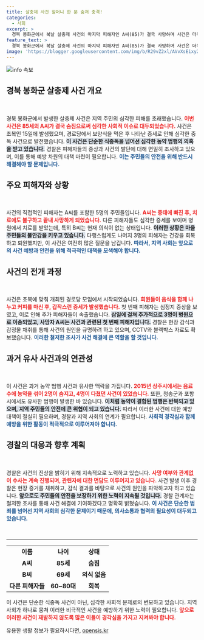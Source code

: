 ```yaml
---
title: 살충제 사건 할머니 한 분 숨져 충격!
categories:
  - 사회
excerpt: >
  경북 봉화군에서 복날 살충제 사건의 마지막 피해자인 A씨(85)가 결국 사망하며 사건은 더욱 충격적으로 번지고 있다. 초복에 발생한 이번 사건은 안동병원에서 치료 중인 B씨와 함께 잔혹한 농약 범행으로 다시금 떠오른다. 경찰은 엄중한 수사 중이다.
feature_text: >
  경북 봉화군에서 복날 살충제 사건의 마지막 피해자인 A씨(85)가 결국 사망하며 사건은 더욱 충격적으로 번지고 있다. 초복에 발생한 이번 사건은 안동병원에서 치료 중인 B씨와 함께 잔혹한 농약 범행으로 다시금 떠오른다. 경찰은 엄중한 수사 중이다.
image: 'https://blogger.googleusercontent.com/img/b/R29vZ2xl/AVvXsEixyZcFfHzMRdzZMjFBmAUKJYCLCGyLL1o632UiGVXcaFdKo_bkvkuCioo0uUKlGfBVcT3P84aROyZIXSBEx3Aw5nCQ3pTgDom1WDC4m8eifvWiAmWEEVb4x6G_l8C0QH225ldMjyaFvpxGEBGNO37VmDTDMHGhJPq73UglMfDca1-0aw/s1600/blogspot.png'
---
```


<p><img src="https://blogger.googleusercontent.com/img/b/R29vZ2xl/AVvXsEixyZcFfHzMRdzZMjFBmAUKJYCLCGyLL1o632UiGVXcaFdKo_bkvkuCioo0uUKlGfBVcT3P84aROyZIXSBEx3Aw5nCQ3pTgDom1WDC4m8eifvWiAmWEEVb4x6G_l8C0QH225ldMjyaFvpxGEBGNO37VmDTDMHGhJPq73UglMfDca1-0aw/s1600/blogspot.png" alt="info 속보" /></p>

<h2 data-ke-size="size26">경북 봉화군 살충제 사건 개요</h2>

<p data-ke-size="size16">&nbsp;</p>

<p>경북 봉화군에서 발생한 살충제 사건은 지역 주민의 심각한 피해를 초래했습니다. <b><span style="color: #ee2323;">이번 사건은 85세의 A씨가 결국 숨짐으로써 심각한 사회적 이슈로 대두되었습니다.</span></b> 사건은 초복인 15일에 발생했으며, 경로당에서 보양식을 먹은 후 나타난 증세로 인해 심각한 중독 사건으로 발전했습니다. <b><span style="background-color: #21538527;">이 사건은 단순한 식중독을 넘어선 심각한 농약 범행의 의혹을 받고 있습니다.</span></b> 경찰은 피해자들의 증상과 사건의 발단에 대해 면밀히 조사하고 있으며, 이를 통해 예방 차원의 대책 마련이 필요합니다. <b><span style="color: #1a5490;">이는 주민들의 안전을 위해 반드시 해결해야 할 문제입니다.</span></b></p>

<h2 data-ke-size="size26">주요 피해자와 상황</h2>

<p data-ke-size="size16">&nbsp;</p>

<p>사건의 직접적인 피해자는 A씨를 포함한 5명의 주민들입니다. <b><span style="color: #ee2323;">A씨는 중태에 빠진 후, 치료에도 불구하고 끝내 사망하게 되었습니다.</span></b> 다른 피해자들도 심각한 증세를 보이며 병원에서 치료를 받았는데, 특히 B씨는 현재 의식이 없는 상태입니다. <b><span style="background-color: #21538527;">이러한 상황은 마을 주민들의 불안감을 키우고 있습니다.</span></b> 다행스럽게도 나머지 3명의 피해자는 건강을 회복하고 퇴원했지만, 이 사건은 여전히 많은 질문을 남깁니다. <b><span style="color: #1a5490;">따라서, 지역 사회는 앞으로의 사건 예방과 안전을 위해 적극적인 대책을 모색해야 합니다.</span></b></p>

<h2 data-ke-size="size26">사건의 전개 과정</h2>

<p data-ke-size="size16">&nbsp;</p>

<p>사건은 초복에 맞춰 개최된 경로당 모임에서 시작되었습니다. <b><span style="color: #ee2323;">회원들이 음식을 함께 나누고 커피를 마신 후, 갑작스런 증세가 발생했습니다.</span></b> 첫 번째 피해자는 심정지 증상을 보였고, 이로 인해 추가 피해자들이 속출했습니다. <b><span style="background-color: #21538527;">삼일에 걸쳐 추가적으로 3명이 병원으로 이송되었고, 사망자 A씨는 사건과 관련된 첫 번째 피해자입니다.</span></b> 경찰은 현장 감식과 감정물 채취를 통해 사건의 원인을 규명하려 하고 있으며, CCTV와 블랙박스 자료도 확보했습니다. <b><span style="color: #1a5490;">이러한 철저한 조사가 사건 해결에 큰 역할을 할 것입니다.</span></b></p>

<h2 data-ke-size="size26">과거 유사 사건과의 연관성</h2>

<p data-ke-size="size16">&nbsp;</p>

<p>이 사건은 과거 농약 범행 사건과 유사한 맥락을 가집니다. <b><span style="color: #ee2323;">2015년 상주시에서는 음료수에 농약을 섞어 2명이 숨지고, 4명이 다쳤던 사건이 있었습니다.</span></b> 또한, 청송군과 포항시에서도 유사한 범행이 발생한 바 있습니다. <b><span style="background-color: #21538527;">이처럼 농약이 결합된 범행은 반복되고 있으며, 지역 주민들의 안전에 큰 위협이 되고 있습니다.</span></b> 따라서 이러한 사건에 대한 예방 대책이 절실히 필요하며, 경찰과 지역 사회의 연계가 필요합니다. <b><span style="color: #1a5490;">사회적 경각심과 함께 예방을 위한 활동이 적극적으로 이루어져야 합니다.</span></b></p>

<h2 data-ke-size="size26">경찰의 대응과 향후 계획</h2>

<p data-ke-size="size16">&nbsp;</p>

<p>경찰은 사건의 진상을 밝히기 위해 지속적으로 노력하고 있습니다. <b><span style="color: #ee2323;">사망 여부와 관계없이 수사는 계속 진행되며, 관련자에 대한 면담도 이루어지고 있습니다.</span></b> 사건 발생 이후 경찰은 현장 증거를 채취하고, 감식 결과를 바탕으로 사건의 원인을 파악하고자 하고 있습니다. <b><span style="background-color: #21538527;">앞으로도 주민들의 안전을 보장하기 위한 노력이 지속될 것입니다.</span></b> 경찰 관계자는 철저한 조사를 통해 사건 해결에 기여하겠다고 명확히 밝혔습니다. <b><span style="color: #1a5490;">이 사건은 단순한 범죄를 넘어선 지역 사회의 심각한 문제이기 때문에, 의사소통과 협력의 필요성이 대두되고 있습니다.</span></b></p>

<p data-ke-size="size16">&nbsp;</p>

<hr />

<table>
<tr>
<td style="text-align: center; height: 17px;"><b>이름</b></td>
<td style="text-align: center; height: 17px;"><b>나이</b></td>
<td style="text-align: center; height: 17px;"><b>상태</b></td>
</tr>
<tr>
<td style="text-align: center; height: 17px;"><b>A씨</b></td>
<td style="text-align: center; height: 17px;"><b>85세</b></td>
<td style="text-align: center; height: 17px;"><b>숨짐</b></td>
</tr>
<tr>
<td style="text-align: center; height: 17px;"><b>B씨</b></td>
<td style="text-align: center; height: 17px;"><b>69세</b></td>
<td style="text-align: center; height: 17px;"><b>의식 없음</b></td>
</tr>
<tr>
<td style="text-align: center; height: 17px;"><b>다른 피해자들</b></td>
<td style="text-align: center; height: 17px;"><b>60~80대</b></td>
<td style="text-align: center; height: 17px;"><b>회복</b></td>
</tr>
</table>

<p data-ke-size="size16">이 사건은 단순한 식중독 사건이 아닌, 심각한 사회적 문제로의 변모하고 있습니다. 지역 사회가 하나로 뭉쳐 이러한 비극적인 사건을 예방하기 위한 노력이 필요합니다. <b><span style="color: #ee2323;">앞으로 이러한 사건이 재발하지 않도록 많은 이들이 경각심을 가지고 지켜봐야 합니다.</span></b></p>
유용한 생활 정보가 필요하시다면, <a href="https://opensis.kr" rel="dofollow">opensis.kr</a>


